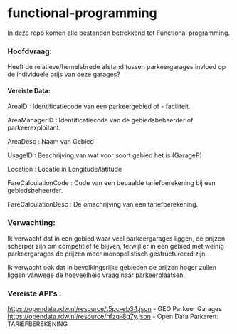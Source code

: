 # functional-programming
In deze repo komen alle bestanden betrekkend tot Functional programming.
 
 ### Hoofdvraag:
 Heeft de relatieve/hemelsbrede afstand tussen parkeergarages invloed op de individuele prijs van deze garages?
 
 #### Vereiste Data:
 
 AreaID : Identificatiecode van een parkeergebied of - faciliteit.
 
 AreaManagerID : Identificatiecode van de gebiedsbeheerder of parkeerexploitant.
 
 AreaDesc : Naam van Gebied
 
 UsageID : Beschrijving van wat voor soort gebied het is (GarageP)
 
 Location : Locatie in  Longitude/latitude
 
 FareCalculationCode : Code van een bepaalde tariefberekening bij een gebiedsbeheerder.
 
 FareCalculationDesc : De omschrijving van een tariefberekening.

### Verwachting: 

Ik verwacht dat in een gebied waar veel parkeergarages liggen, de prijzen scherper zijn om competitief te blijven, terwijl er in een gebied met weinig parkeergarages de prijzen meer monopolistisch gestructureerd zijn.

Ik verwacht ook dat in bevolkingsrijke gebieden de prijzen hoger zullen liggen vanwege de hoeveelheid vraag naar parkeerplaatsen.

### Vereiste API's :

https://opendata.rdw.nl/resource/t5pc-eb34.json - GEO Parkeer Garages
https://opendata.rdw.nl/resource/nfzq-8g7y.json - Open Data Parkeren: TARIEFBEREKENING
